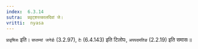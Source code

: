 ```yaml
---
index:  6.3.14
sutra:  प्रवृट्शरत्कालदिवां जे।
vritti:  nyasa
---
```


`प्रावृषिजः` इति। `सप्तम्यां जनेर्डः` (3.2.97), `टेः` (6.4.143) इति टिलोपः, `अपपदमतिङ` (2.2.19) इति समासः॥
